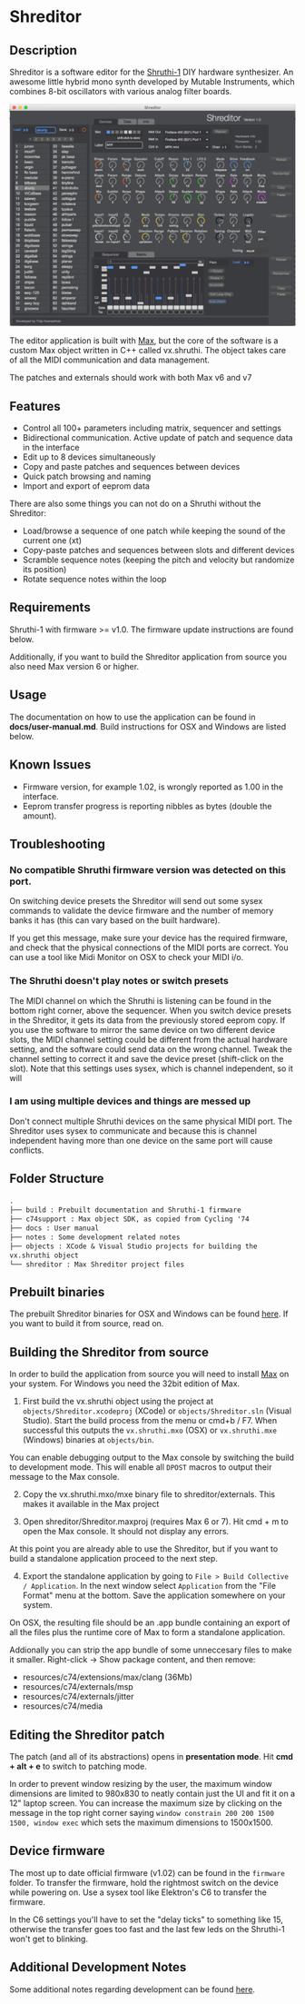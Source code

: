 # Shreditor

## Description
Shreditor is a software editor for the [Shruthi-1](http://mutable-instruments.net/shruthi1) DIY hardware synthesizer. An awesome little hybrid mono synth developed by Mutable Instruments, which combines 8-bit oscillators with various analog filter boards.

![screenshot](docs/images/shreditor-ui.png)

The editor application is built with [Max](https://cycling74.com/products/max), but the core of the software is a custom Max object written in C++ called vx.shruthi. The object takes care of all the MIDI communication and data management.

The patches and externals should work with both Max v6 and v7

## Features
* Control all 100+ parameters including matrix, sequencer and settings
* Bidirectional communication. Active update of patch and sequence data in the interface
* Edit up to 8 devices simultaneously
* Copy and paste patches and sequences between devices
* Quick patch browsing and naming
* Import and export of eeprom data

There are also some things you can not do on a Shruthi without the Shreditor:

* Load/browse a sequence of one patch while keeping the sound of the current one (xt)
* Copy-paste patches and sequences between slots and different devices
* Scramble sequence notes (keeping the pitch and velocity but randomize its position)
* Rotate sequence notes within the loop

## Requirements
Shruthi-1 with firmware >= v1.0. The firmware update instructions are found below.

Additionally, if you want to build the Shreditor application from source you also need Max version 6 or higher.

## Usage
The documentation on how to use the application can be found in __docs/user-manual.md__. Build instructions for OSX and Windows are listed below.

## Known Issues
* Firmware version, for example 1.02, is wrongly reported as 1.00 in the interface.
* Eeprom transfer progress is reporting nibbles as bytes (double the amount).

## Troubleshooting
### No compatible Shruthi firmware version was detected on this port.
On switching device presets the Shreditor will send out some sysex commands to validate the device firmware and the number of memory banks it has (this can vary based on the built hardware).

If you get this message, make sure your device has the required firmware, and check that the physical connections of the MIDI ports are correct. You can use a tool like Midi Monitor on OSX to check your MIDI i/o.

### The Shruthi doesn't play notes or switch presets
The MIDI channel on which the Shruthi is listening can be found in the bottom right corner, above the sequencer. When you switch device presets in the Shreditor, it gets its data from the previously stored eeprom copy. If you use the software to mirror the same device on two different device slots, the MIDI channel setting could be different from the actual hardware setting, and the software could send data on the wrong channel. Tweak the channel setting to correct it and save the device preset (shift-click on the slot). Note that this settings uses sysex, which is channel independent, so it will

### I am using multiple devices and things are messed up
Don't connect multiple Shruthi devices on the same physical MIDI port. The Shreditor uses sysex to communicate and because this is channel independent having more than one device on the same port will cause conflicts.

## Folder Structure
```
.
├── build : Prebuilt documentation and Shruthi-1 firmware
├── c74support : Max object SDK, as copied from Cycling '74
├── docs : User manual
├── notes : Some development related notes
├── objects : XCode & Visual Studio projects for building the vx.shruthi object
└── shreditor : Max Shreditor project files
```

## Prebuilt binaries
The prebuilt Shreditor binaries for OSX and Windows can be found [here](https://github.com/0x80/shreditor/releases). If you want to build it from source, read on.

## Building the Shreditor from source

In order to build the application from source you will need to install [Max](https://cycling74.com/downloads/) on your system. For Windows you need the 32bit edition of Max.

1) First build the vx.shruthi object using the project at `objects/Shreditor.xcodeproj` (XCode) or `objects/Shreditor.sln` (Visual Studio). Start the build process from the menu or cmd+b / F7. When successful this outputs the `vx.shruthi.mxo` (OSX) or `vx.shruthi.mxe` (Windows) binaries at `objects/bin`.

You can enable debugging output to the Max console by switching the build to development mode. This will enable all `DPOST` macros to output their message to the Max console.

2) Copy the vx.shruthi.mxo/mxe binary file to shreditor/externals. This makes it available in the Max project

3) Open shreditor/Shreditor.maxproj (requires Max 6 or 7). Hit cmd + m to open the Max console. It should not display any errors.

At this point you are already able to use the Shreditor, but if you want to build a standalone application proceed to the next step.

4) Export the standalone application by going to `File > Build Collective / Application`. In the next window select `Application` from the "File Format" menu at the bottom. Save the application somewhere on your system.

On OSX, the resulting file should be an .app bundle containing an export of all the files plus the runtime core of Max to form a standalone application.

Addionally you can strip the app bundle of some unneccesary files to make it smaller. Right-click -> Show package content, and then remove:

* resources/c74/extensions/max/clang (36Mb)
* resources/c74/externals/msp
* resources/c74/externals/jitter
* resources/c74/media

## Editing the Shreditor patch
The patch (and all of its abstractions) opens in __presentation mode__. Hit __cmd + alt + e__ to switch to patching mode.

In order to prevent window resizing by the user, the maximum window dimensions are limited to 980x830 to neatly contain just the UI and fit it on a 12" laptop screen. You can increase the maximum size by clicking on the message in the top right corner saying `window constrain 200 200 1500 1500, window exec` which sets the maximum dimensions to 1500x1500.

## Device firmware
The most up to date official firmware (v1.02) can be found in the `firmware` folder. To transfer the firmware, hold the rightmost switch on the device while powering on. Use a sysex tool like Elektron's C6 to transfer the firmware.

In the C6 settings you'll have to set the "delay ticks" to something like 15, otherwise the transfer goes too fast and the last few leds on the Shruthi-1 won't get to blinking.

## Additional Development Notes
Some additional notes regarding development can be found [here](/notes).

